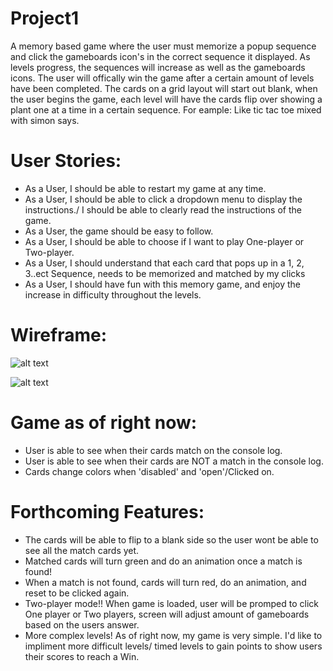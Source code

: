 # Project1

A memory based game where the user must memorize a popup sequence and click the gameboards icon's in the correct sequence it displayed. As levels progress, the sequences will increase as well as the gameboards icons. The user will offically win the game after a certain amount of levels have been completed.
The cards on a grid layout will start out blank, when the user begins the game, each level will have the cards flip over showing a plant one at a time in a certain sequence. For eample: Like tic tac toe mixed with simon says.

# User Stories:
* As a User, I should be able to restart my game at any time.
* As a User, I should be able to click a dropdown menu to display the instructions./ I should be able to clearly read the instructions of the game.
* As a User, the game should be easy to follow.
* As a User, I should be able to choose if I want to play One-player or Two-player.
* As a User, I should understand that each card that pops up in a 1, 2, 3..ect Sequence, needs to be memorized and matched by my clicks
* As a User, I should have fun with this memory game, and enjoy the increase in difficulty throughout the levels.

# Wireframe:

![alt text](https://lh3.googleusercontent.com/fjLXnacUvjRoFcMuCHD2FpXawpvr0s2pOMQutrpny-zoXLk1mExvJMpdWj3LgI04JytDLyO6hv7EvGhIJsPNS34V45KdRBYOO4cjr4p1Upuuw_zWC2B8KvDUXN-rUPUk7j53ktjZgfIeHtRbRj2aR_Gl8n3eDVoT1K1uwxKv9DcxNZsDyaQwRksnDzQ5uPPFHtEUu4nP5JzMEl6kyQFxRVuTBJwdoWviHLswWfsmWMxAkruoMxpLCPNzb65Ka7VeJ5fuJJkmFIRMAVMEAUO3YOlqaGdDNKCkh7FSPnO1Bm101Tdwf2uQudant1eAPsBk_QofuBqaOkHGUdaFkWo5H-lVbrbVcgAL8kViHcJYy3YsfzTGJ6l3ozJcJk6qnVHRYPN0Y0Q-tyi086Zkzx07pQzPqIctx8i5iGVzsWbAEWq2R8HHx-FSKIRI21Ok6YSRWrB-juvpD5Og7MnUmEnHPvrT7kc6xdLlcRKwQC4MI-RwmxTy_V-4l1cZubELbKO-dUPlT3fUSCAdhmXZpX6hUnSIdhfyOgyJ9CShh_LYkGtfUc-p6NVnZXCfiqzwaFWeRvc-T6cZSrkPQhdsR3ipI8cmvt0PjsWEeZdZx-AsMyLj3Lc4nolvXOvS5o3kdAfRCtZfqFjPSri7DxGxE2VZzFa2ik7ZjP3wUkcuyk7LeVAnZuf84xxwPT_fVxEd=w1073-h818-no?authuser=0)


![alt text](https://lh3.googleusercontent.com/eD0cfbBQTNQNp1Gq8xTwMSAB_TGasQEna5VLxTL2XQbEy4odUV8i40FqolRPpLwzH8F1VTkiFzgtlM8nT9VAQVQFNKesa-NiLOo2kixichSXnPL7Dc0dRDavivBzhAyHNteII85PIHV2Asrgn6XGs7gapm3HnyP1KvcNqNUzlL0jxDnNGMZpYCrih1YllEnA6OT3KuOrh3KNXWd5N9iAt4GtVbbuE3byj1T5HMhr2XxEVaaGgOR8YW6nn5W0fAOr6C289L2-ogdPXG5ernPqyLAciQkpHlCnZ3VTr767ouEAn-7hTzQz8H-3YZaRw-O7X5e5Xps5JNOTpUSHPIVl177pD17Bfoij-v3CWMAO8Na1pOsMdOazl_29-SIiSqNUF-OtFqoomjNN5ynb74waePA6n0rlEfrARrxMiGpJsRGCXobx8R3LMb04A0Qwe0cCw83vgNdLPQbQAm2yGbAF1BrUIKpyWv5-ECcIaC1qs2X4irFjkSMbWV5hS5a4NnhFUdFThrpBUReeveasEHVb9TXwkHJzGUWc05TdjaP1IwCxlA2ns1mJinRfN5MbAdOfKoiIkUgzBQW41QUTn6pc-vhJ33fEgS-CkfArbvjJpgKPsq7gODqGz1e9vfJlkNrpoYJXz8AIYNZIxdhu2CBSKKP1uVocPFKLClAl-00Y1IBx23t_ZssdSRBT6j8q=w1087-h818-no?authuser=0)

# Game as of right now:
* User is able to see when their cards match on the console log.
* User is able to see when their cards are NOT a match in the console log.
* Cards change colors when 'disabled' and 'open'/Clicked on.

# Forthcoming Features:
* The cards will be able to flip to a blank side so the user wont be able to see all the match cards yet.
* Matched cards will turn green and do an animation once a match is found!
* When a match is not found, cards will turn red, do an animation, and reset to be clicked again.
* Two-player mode!! When game is loaded, user will be promped to click One player or Two players, screen will adjust amount of gameboards based on the users answer.
* More complex levels! As of right now, my game is very simple. I'd like to impliment more difficult levels/ timed levels to gain points to show users their scores to reach a Win.
